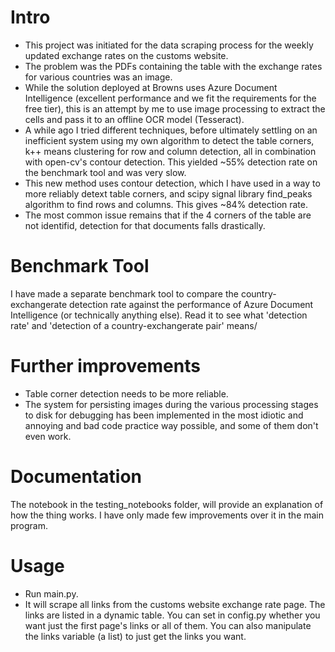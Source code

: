 # Intro
- This project was initiated for the data scraping process for the weekly updated exchange rates on the customs website.
- The problem was the PDFs containing the table with the exchange rates for various countries was an image. 
- While the solution deployed at Browns uses Azure Document Intelligence (excellent performance and we fit the requirements for the free tier), this is an attempt by me to use image processing to extract the cells and pass it to an offline OCR model (Tesseract).
- A while ago I tried different techniques, before ultimately settling on an inefficient system using my own algorithm to detect the table corners, k++ means clustering for row and column detection, all in combination with open-cv's contour detection. This yielded ~55% detection rate on the benchmark tool and was very slow.
- This new method uses contour detection, which I have used in a way to more reliably detext table corners, and scipy signal library find_peaks algorithm to find rows and columns. This gives ~84% detection rate.
- The most common issue remains that if the 4 corners of the table are not identifid, detection for that documents falls drastically.

# Benchmark Tool
I have made a separate benchmark tool to compare the country-exchangerate detection rate against the performance of Azure Document Intelligence (or technically anything else). Read it to see what 'detection rate' and 'detection of a country-exchangerate pair' means/

# Further improvements
- Table corner detection needs to be more reliable.
- The system for persisting images during the various processing stages to disk for debugging has been implemented in the most idiotic and annoying and bad code practice way possible, and some of them don't even work. 

# Documentation
The notebook in the testing_notebooks folder, will provide an explanation of how the thing works. I have only made few improvements over it in the main program.

# Usage
- Run main.py.
- It will scrape all links from the customs website exchange rate page. The links are listed in a dynamic table. You can set in config.py whether you want just the first page's links or all of them. You can also manipulate the links variable (a list) to just get the links you want.
